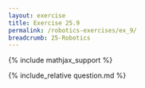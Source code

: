 ```yaml
---
layout: exercise
title: Exercise 25.9
permalink: /robotics-exercises/ex_9/
breadcrumb: 25-Robotics
---
```


{% include mathjax_support %}

<div><i class="arrow-up loader" data-chapter="robotics-exercises" data-exercise="ex_9" data-rating="0"></i></div>
{% include_relative question.md %}

